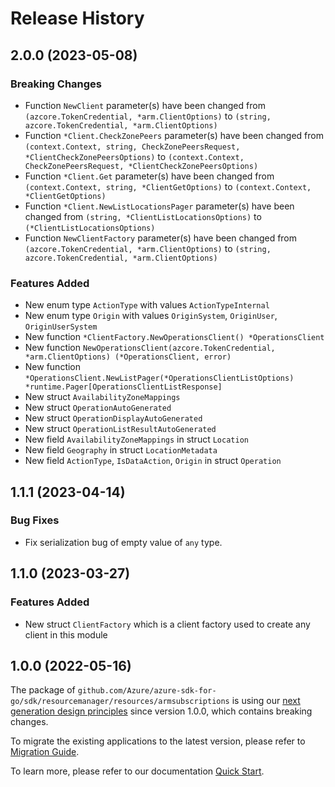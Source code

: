# Release History

## 2.0.0 (2023-05-08)
### Breaking Changes

- Function `NewClient` parameter(s) have been changed from `(azcore.TokenCredential, *arm.ClientOptions)` to `(string, azcore.TokenCredential, *arm.ClientOptions)`
- Function `*Client.CheckZonePeers` parameter(s) have been changed from `(context.Context, string, CheckZonePeersRequest, *ClientCheckZonePeersOptions)` to `(context.Context, CheckZonePeersRequest, *ClientCheckZonePeersOptions)`
- Function `*Client.Get` parameter(s) have been changed from `(context.Context, string, *ClientGetOptions)` to `(context.Context, *ClientGetOptions)`
- Function `*Client.NewListLocationsPager` parameter(s) have been changed from `(string, *ClientListLocationsOptions)` to `(*ClientListLocationsOptions)`
- Function `NewClientFactory` parameter(s) have been changed from `(azcore.TokenCredential, *arm.ClientOptions)` to `(string, azcore.TokenCredential, *arm.ClientOptions)`

### Features Added

- New enum type `ActionType` with values `ActionTypeInternal`
- New enum type `Origin` with values `OriginSystem`, `OriginUser`, `OriginUserSystem`
- New function `*ClientFactory.NewOperationsClient() *OperationsClient`
- New function `NewOperationsClient(azcore.TokenCredential, *arm.ClientOptions) (*OperationsClient, error)`
- New function `*OperationsClient.NewListPager(*OperationsClientListOptions) *runtime.Pager[OperationsClientListResponse]`
- New struct `AvailabilityZoneMappings`
- New struct `OperationAutoGenerated`
- New struct `OperationDisplayAutoGenerated`
- New struct `OperationListResultAutoGenerated`
- New field `AvailabilityZoneMappings` in struct `Location`
- New field `Geography` in struct `LocationMetadata`
- New field `ActionType`, `IsDataAction`, `Origin` in struct `Operation`


## 1.1.1 (2023-04-14)
### Bug Fixes

- Fix serialization bug of empty value of `any` type.


## 1.1.0 (2023-03-27)
### Features Added

- New struct `ClientFactory` which is a client factory used to create any client in this module


## 1.0.0 (2022-05-16)

The package of `github.com/Azure/azure-sdk-for-go/sdk/resourcemanager/resources/armsubscriptions` is using our [next generation design principles](https://azure.github.io/azure-sdk/general_introduction.html) since version 1.0.0, which contains breaking changes.

To migrate the existing applications to the latest version, please refer to [Migration Guide](https://aka.ms/azsdk/go/mgmt/migration).

To learn more, please refer to our documentation [Quick Start](https://aka.ms/azsdk/go/mgmt).